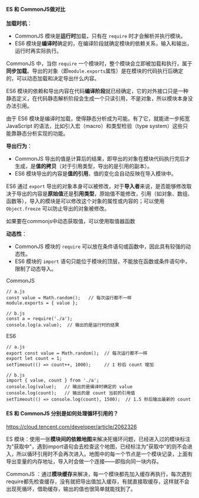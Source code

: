 #### ES 和 CommonJS做对比

**加载时机**：

- CommonJS 模块是**运行时**加载，只有在 `require` 时才会解析并执行模块。
- ES6 模块是**编译时**确定的，在编译阶段就确定模块的依赖关系，输入和输出，运行时再实际执行。

CommonJS  中，当你 `require` 一个模块时，整个模块会立即被加载和执行，属于**同步加载**。导出的对象（即`module.exports`属性）是在模块的代码执行后确定的，可以动态加载和决定导出什么内容。

ES6 模块的依赖和导出内容在代码**编译阶段**就已经确定，它的对外接口只是一种静态定义，在代码静态解析阶段会生成一个只读引用，不是对象，所以模块本身没办法引用。

由于 ES6 模块是编译时加载，使得静态分析成为可能。有了它，就能进一步拓宽 JavaScript 的语法，比如引入宏（macro）和类型检验（type system）这些只能靠静态分析实现的功能。



**导出行为**：

- CommonJS 导出的值是计算后的结果，即导出的对象在模块代码执行完后才生成，是**值的拷贝**（对于引用类型，导出的是引用的副本）。
- ES6 模块导出的内容是**值的引用**，值的变化会自动反映在导入模块中。

ES6 通过 `export` 导出的对象本身可以被修改，对于**导入者**来说，是否能够修改取决于导出的内容是**原始值**还是**引用类型**，原始值不能修改，引用（如对象、数组、函数等），导入的模块是可以修改这个对象的属性或内容的；可以使用 `Object.freeze` 可以防止导出的对象被修改。

如果要在commonjs中动态获取值，可以使用取值器函数



**动态性**：

- CommonJS 模块的 `require` 可以放在条件语句或函数中，因此具有较强的动态性。
- ES6 模块的 `import` 语句只能位于模块的顶层，不能放在函数或条件语句中，限制了动态导入。



CommonJS

```
// a.js
const value = Math.random();   // 每次运行都不一样
module.exports = { value };

// b.js
const a = require('./a');
console.log(a.value);  // 输出的是运行时的结果

```



ES6

```
// a.js
export const value = Math.random();  // 每次运行都不一样
export let count = 1;
setTimeout(() => count++, 1000);     // 1 秒后 count 增加

// b.js
import { value, count } from './a';
console.log(value);   // 输出的是编译时确定的 value
console.log(count);   // 输出的是 count 当前的引用值
setTimeout(() => console.log(count), 1500);  // 1.5 秒后输出最新的 count

```





#### **ES 和 CommonJS 分别是如何处理循环引用的？**

https://cloud.tencent.com/developer/article/2062326

ES 模块：使用一张**模块间的依赖地图**来解决死循环问题，已经进入过的模块标注为"获取中"，遇到import语句会去检查这个地图，已经标注为"获取中"的则不会进入，所以循环引用时不会再次进入。地图中的每一个节点是一个模块记录，上面有导出变量的内存地址，导入时会做一个连接——即指向同一块内存。

CommonJS ：通过**模块缓存**来解决，每一个模块都先加入缓存再执行，每次遇到require都先检查缓存，没有就把导出值加入缓存，有就直接取缓存，这样就不会出现死循环，借助缓存，输出的值也很简单就能找到了。

